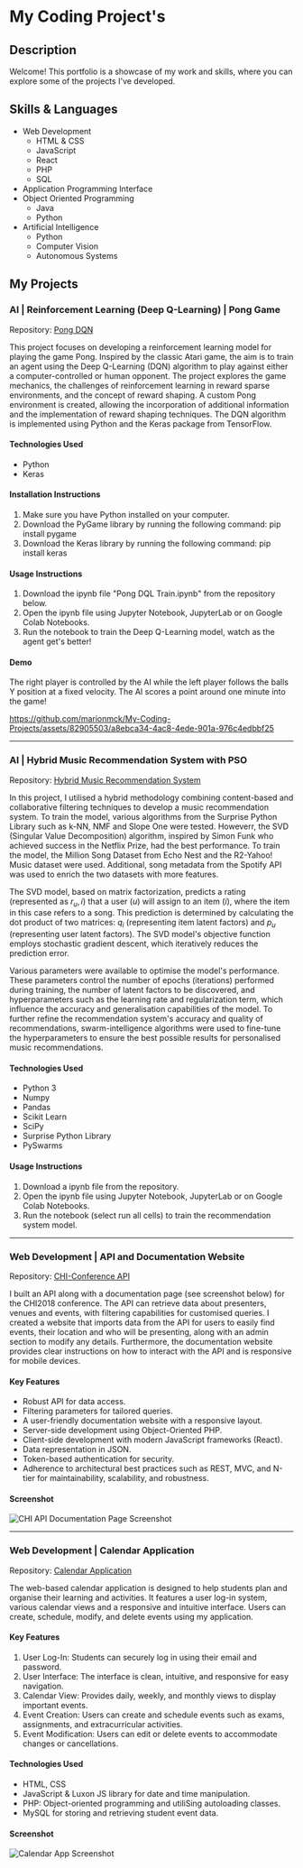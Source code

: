 
# My Coding Project's

## Description

Welcome! This portfolio is a showcase of my work and skills, where you can explore some of the projects I've developed.

## Skills & Languages

- Web Development 
    - HTML & CSS
    - JavaScript
    - React
    - PHP
    - SQL
- Application Programming Interface
- Object Oriented Programming
    - Java
    - Python
- Artificial Intelligence 
    - Python 
    - Computer Vision
    - Autonomous Systems

## My Projects

### AI | Reinforcement Learning (Deep Q-Learning) | Pong Game

Repository: [Pong DQN](https://github.com/marionmck/deep-q-learning-pong)

This project focuses on developing a reinforcement learning model for playing the game Pong. Inspired by the classic Atari game, the aim is to train an agent using the Deep Q-Learning (DQN) algorithm to play against either a computer-controlled or human opponent. The project explores the game mechanics, the challenges of reinforcement learning in reward sparse environments, and the concept of reward shaping. A custom Pong environment is created, allowing the incorporation of additional information and the implementation of reward shaping techniques. The DQN algorithm is implemented using Python and the Keras package from TensorFlow.

#### Technologies Used

- Python
- Keras

#### Installation Instructions

1. Make sure you have Python installed on your computer.
2. Download the PyGame library by running the following command: pip install pygame
3. Download the Keras library by running the following command: pip install keras

#### Usage Instructions

1. Download the ipynb file "Pong DQL Train.ipynb" from the repository below.
2. Open the ipynb file using Jupyter Notebook, JupyterLab or on Google Colab Notebooks.
3. Run the notebook to train the Deep Q-Learning model, watch as the agent get's better!

#### Demo

The right player is controlled by the AI while the left player follows the balls Y position at a fixed velocity. The AI scores a point around one minute into the game!

https://github.com/marionmck/My-Coding-Projects/assets/82905503/a8ebca34-4ac8-4ede-901a-976c4edbbf25

---

### AI | Hybrid Music Recommendation System with PSO

Repository: [Hybrid Music Recommendation System](https://github.com/marionmck/hybrid-music-recommendation-system)

In this project, I utilised a hybrid methodology combining content-based and collaborative filtering techniques to develop a music recommendation system. To train the model, various algorithms from the Surprise Python Library such as k-NN, NMF and Slope One were tested. Howeverr, the SVD (Singular Value Decomposition) algorithm, inspired by Simon Funk who achieved success in the Netflix Prize, had the best performance. To train the model, the Million Song Dataset from Echo Nest and the R2-Yahoo! Music dataset were used. Additional, song metadata from the Spotify API was used to enrich the two datasets with more features.

The SVD model, based on matrix factorization, predicts a rating (represented as $r_u, i$) that a user ($u$) will assign to an item ($i$), where the item in this case refers to a song. This prediction is determined by calculating the dot product of two matrices: $q_i$ (representing item latent factors) and $p_u$ (representing user latent factors). The SVD model's objective function employs stochastic gradient descent, which iteratively reduces the prediction error.

Various parameters were available to optimise the model's performance. These parameters control the number of epochs (iterations) performed during training, the number of latent factors to be discovered, and hyperparameters such as the learning rate and regularization term, which influence the accuracy and generalisation capabilities of the model. To further refine the recommendation system's accuracy and quality of recommendations, swarm-intelligence algorithms were used to fine-tune the hyperparameters to ensure the best possible results for personalised music recommendations.

#### Technologies Used

- Python 3
- Numpy
- Pandas
- Scikit Learn
- SciPy
- Surprise Python Library 
- PySwarms

#### Usage Instructions

1. Download a ipynb file from the repository.
2. Open the ipynb file using Jupyter Notebook, JupyterLab or on Google Colab Notebooks.
3. Run the notebook (select run all cells) to train the recommendation system model.

---

### Web Development | API and Documentation Website

Repository: [CHI-Conference API](https://github.com/marionmck/api-chi-conference)

I built an API along with a documentation page (see screenshot below) for the CHI2018 conference. The API can retrieve data about presenters, venues and events, with filtering capabilities for customised queries. I created a website that imports data from the API for users to easily find events, their location and who will be presenting, along with an admin section to modify any details. Furthermore, the documentation website provides clear instructions on how to interact with the API and is responsive for mobile devices.

#### Key Features

- Robust API for data access.
- Filtering parameters for tailored queries.
- A user-friendly documentation website with a responsive layout.
- Server-side development using Object-Oriented PHP.
- Client-side development with modern JavaScript frameworks (React).
- Data representation in JSON.
- Token-based authentication for security.
- Adherence to architectural best practices such as REST, MVC, and N-tier for maintainability, scalability, and robustness.

#### Screenshot
![CHI API Documentation Page Screenshot](https://github.com/marionmck/My-Coding-Projects/assets/82905503/11779c31-44d0-448a-8864-f68998ca8c54)

---

### Web Development | Calendar Application

Repository: [Calendar Application](https://github.com/marionmck/calendar-app)

The web-based calendar application is designed to help students plan and organise their learning and activities. It features a user log-in system, various calendar views and a responsive and intuitive interface. Users can create, schedule, modify, and delete events using my application.

#### Key Features

1. User Log-In: Students can securely log in using their email and password.
2. User Interface: The interface is clean, intuitive, and responsive for easy navigation.
3. Calendar View: Provides daily, weekly, and monthly views to display important events.
4. Event Creation: Users can create and schedule events such as exams, assignments, and extracurricular activities.
5. Event Modification: Users can edit or delete events to accommodate changes or cancellations.

#### Technologies Used

- HTML, CSS
- JavaScript & Luxon JS library for date and time manipulation.
- PHP: Object-oriented programming and utiliSing autoloading classes.
- MySQL for storing and retrieving student event data.

#### Screenshot

![Calendar App Screenshot](https://github.com/marionmck/My-Coding-Projects/assets/82905503/3abd8fce-ecde-4e67-bf62-50aebf021bd7)

